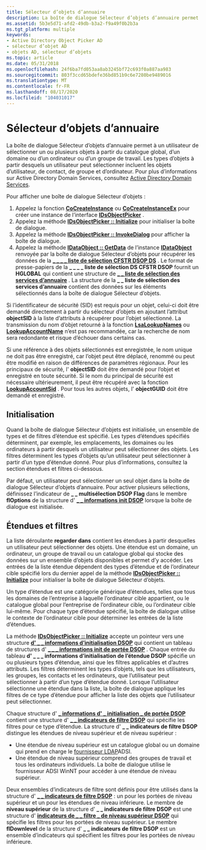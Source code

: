 ```yaml
---
title: Sélecteur d’objets d’annuaire
description: La boîte de dialogue Sélecteur d’objets d’annuaire permet à un utilisateur de sélectionner un ou plusieurs objets à partir du catalogue global, d’un domaine ou d’un ordinateur ou d’un groupe de travail.
ms.assetid: 5b3e5d71-afd2-49db-b3a2-f9a49f0b2b3a
ms.tgt_platform: multiple
keywords:
- Active Directory Object Picker AD
- sélecteur d’objet AD
- objets AD, sélecteur d’objets
ms.topic: article
ms.date: 05/31/2018
ms.openlocfilehash: 24f6ba7fd053aa8ab3245bf72c693f0a887aa983
ms.sourcegitcommit: 803f3ccd65bdefe36bd851b9c6e7280be9489016
ms.translationtype: MT
ms.contentlocale: fr-FR
ms.lasthandoff: 08/17/2020
ms.locfileid: "104031017"
---
```

# <a name="directory-object-picker"></a>Sélecteur d’objets d’annuaire

La boîte de dialogue Sélecteur d’objets d’annuaire permet à un utilisateur de sélectionner un ou plusieurs objets à partir du catalogue global, d’un domaine ou d’un ordinateur ou d’un groupe de travail. Les types d’objets à partir desquels un utilisateur peut sélectionner incluent les objets d’utilisateur, de contact, de groupe et d’ordinateur. Pour plus d’informations sur Active Directory Domain Services, consultez [Active Directory Domain Services](active-directory-domain-services.md).

Pour afficher une boîte de dialogue Sélecteur d’objets :

1.  Appelez la fonction [**CoCreateInstance**](/windows/win32/api/combaseapi/nf-combaseapi-cocreateinstance) ou [**CoCreateInstanceEx**](/windows/win32/api/combaseapi/nf-combaseapi-cocreateinstanceex) pour créer une instance de l’interface [**IDsObjectPicker**](/windows/desktop/api/Objsel/nn-objsel-idsobjectpicker) .
2.  Appelez la méthode [**IDsObjectPicker :: Initialize**](/windows/desktop/api/Objsel/nf-objsel-idsobjectpicker-initialize) pour initialiser la boîte de dialogue.
3.  Appelez la méthode [**IDsObjectPicker :: InvokeDialog**](/windows/desktop/api/Objsel/nf-objsel-idsobjectpicker-invokedialog) pour afficher la boîte de dialogue.
4.  Appelez la méthode [**IDataObject :: GetData**](/windows/win32/api/objidl/nf-objidl-idataobject-getdata) de l’instance [**IDataObject**](/windows/win32/api/objidl/nn-objidl-idataobject) renvoyée par la boîte de dialogue Sélecteur d’objets pour récupérer les données de la [**\_ \_ \_ \_ liste de sélection CFSTR DSOP DS**](cfstr-dsop-ds-selection-list.md) . Le format de presse-papiers de la **\_ \_ \_ \_ liste de sélection DS CFSTR DSOP** fournit un **HGLOBAL** qui contient une structure de [**\_ \_ liste de sélection des services d’annuaire**](/windows/desktop/api/Objsel/ns-objsel-ds_selection_list) . La structure de la **\_ \_ liste de sélection des services d’annuaire** contient des données sur les éléments sélectionnés dans la boîte de dialogue Sélecteur d’objets.

Si l’identificateur de sécurité (SID) est requis pour un objet, celui-ci doit être demandé directement à partir du sélecteur d’objets en ajoutant l’attribut **objectSID** à la liste d’attributs à récupérer pour l’objet sélectionné. La transmission du nom d’objet retourné à la fonction [**LsaLookupNames**](/windows/desktop/api/ntsecapi/nf-ntsecapi-lsalookupnames) ou [**LookupAccountName**](/windows/desktop/api/winbase/nf-winbase-lookupaccountnamea) n’est pas recommandée, car la recherche de nom sera redondante et risque d’échouer dans certains cas.

Si une référence à des objets sélectionnés est enregistrée, le nom unique ne doit pas être enregistré, car l’objet peut être déplacé, renommé ou peut être modifié en raison de différences de paramètres régionaux. Pour les principaux de sécurité, l' **objectSID** doit être demandé pour l’objet et enregistré en toute sécurité. Si le nom du principal de sécurité est nécessaire ultérieurement, il peut être récupéré avec la fonction [**LookupAccountSid**](/windows/desktop/api/winbase/nf-winbase-lookupaccountsida) . Pour tous les autres objets, l' **objectGUID** doit être demandé et enregistré.

## <a name="initialization"></a>Initialisation

Quand la boîte de dialogue Sélecteur d’objets est initialisée, un ensemble de types et de filtres d’étendue est spécifié. Les types d’étendues spécifiés déterminent, par exemple, les emplacements, les domaines ou les ordinateurs à partir desquels un utilisateur peut sélectionner des objets. Les filtres déterminent les types d’objets qu’un utilisateur peut sélectionner à partir d’un type d’étendue donné. Pour plus d’informations, consultez la section étendues et filtres ci-dessous.

Par défaut, un utilisateur peut sélectionner un seul objet dans la boîte de dialogue Sélecteur d’objets d’annuaire. Pour activer plusieurs sélections, définissez l’indicateur de **\_ \_ multisélection DSOP Flag** dans le membre **flOptions** de la structure d' [**\_ \_ informations init DSOP**](/windows/desktop/api/Objsel/ns-objsel-dsop_init_info) lorsque la boîte de dialogue est initialisée.

## <a name="scopes-and-filters"></a>Étendues et filtres

La liste déroulante **regarder dans** contient les étendues à partir desquelles un utilisateur peut sélectionner des objets. Une étendue est un domaine, un ordinateur, un groupe de travail ou un catalogue global qui stocke des données sur un ensemble d’objets disponibles et permet d’y accéder. Les entrées de la liste étendue dépendent des types d’étendue et de l’ordinateur cible spécifié lors du dernier appel de la méthode [**IDsObjectPicker :: Initialize**](/windows/desktop/api/Objsel/nf-objsel-idsobjectpicker-initialize) pour initialiser la boîte de dialogue Sélecteur d’objets.

Un type d’étendue est une catégorie générique d’étendues, telles que tous les domaines de l’entreprise à laquelle l’ordinateur cible appartient, ou le catalogue global pour l’entreprise de l’ordinateur cible, ou l’ordinateur cible lui-même. Pour chaque type d’étendue spécifié, la boîte de dialogue utilise le contexte de l’ordinateur cible pour déterminer les entrées de la liste d’étendues.

La méthode [**IDsObjectPicker :: Initialize**](/windows/desktop/api/Objsel/nf-objsel-idsobjectpicker-initialize) accepte un pointeur vers une structure [**d' \_ \_ informations d’initialisation DSOP**](/windows/desktop/api/Objsel/ns-objsel-dsop_init_info) qui contient un tableau de structures d' [**\_ \_ \_ informations init de portée DSOP**](/windows/desktop/api/Objsel/ns-objsel-dsop_scope_init_info) . Chaque entrée du tableau **d' \_ \_ \_ informations d’initialisation de l’étendue DSOP** spécifie un ou plusieurs types d’étendue, ainsi que les filtres applicables et d’autres attributs. Les filtres déterminent les types d’objets, tels que les utilisateurs, les groupes, les contacts et les ordinateurs, que l’utilisateur peut sélectionner à partir d’un type d’étendue donné. Lorsque l’utilisateur sélectionne une étendue dans la liste, la boîte de dialogue applique les filtres de ce type d’étendue pour afficher la liste des objets que l’utilisateur peut sélectionner.

Chaque structure d' [**\_ informations d' \_ initialisation \_ de portée DSOP**](/windows/desktop/api/Objsel/ns-objsel-dsop_scope_init_info) contient une structure d' [**\_ \_ indicateurs de filtre DSOP**](/windows/desktop/api/Objsel/ns-objsel-dsop_filter_flags) qui spécifie les filtres pour ce type d’étendue. La structure d' **\_ \_ indicateurs de filtre DSOP** distingue les étendues de niveau supérieur et de niveau supérieur :

-   Une étendue de niveau supérieur est un catalogue global ou un domaine qui prend en charge le [fournisseur LDAP](/windows/desktop/ADSI/adsi-ldap-provider)ADSI.
-   Une étendue de niveau supérieur comprend des groupes de travail et tous les ordinateurs individuels. La boîte de dialogue utilise le fournisseur ADSI WinNT pour accéder à une étendue de niveau supérieur.

Deux ensembles d’indicateurs de filtre sont définis pour être utilisés dans la structure d' [**\_ \_ indicateurs de filtre DSOP**](/windows/desktop/api/Objsel/ns-objsel-dsop_filter_flags) : un pour les portées de niveau supérieur et un pour les étendues de niveau inférieure. Le membre de **niveau supérieur** de la structure d' **\_ \_ indicateurs de filtre DSOP** est une structure d' [**indicateurs de \_ \_ filtre \_ de niveau supérieur DSOP**](/windows/desktop/api/Objsel/ns-objsel-dsop_uplevel_filter_flags) qui spécifie les filtres pour les portées de niveau supérieur. Le membre **flDownlevel** de la structure d' **\_ \_ indicateurs de filtre DSOP** est un ensemble d’indicateurs qui spécifient les filtres pour les portées de niveau inférieure.

 

 